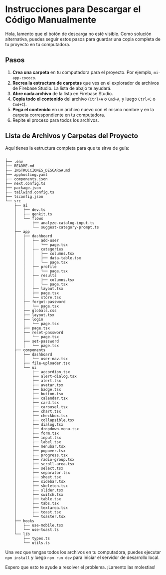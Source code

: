 # Instrucciones para Descargar el Código Manualmente

Hola, lamento que el botón de descarga no esté visible. Como solución alternativa, puedes seguir estos pasos para guardar una copia completa de tu proyecto en tu computadora.

## Pasos

1.  **Crea una carpeta** en tu computadora para el proyecto. Por ejemplo, `mi-app-cococo`.
2.  **Recrea la estructura de carpetas** que ves en el explorador de archivos de Firebase Studio. La lista de abajo te ayudará.
3.  **Abre cada archivo** de la lista en Firebase Studio.
4.  **Copia todo el contenido** del archivo (`Ctrl+A` o `Cmd+A`, y luego `Ctrl+C` o `Cmd+C`).
5.  **Pega el contenido** en un archivo nuevo con el mismo nombre y en la carpeta correspondiente en tu computadora.
6.  Repite el proceso para todos los archivos.

## Lista de Archivos y Carpetas del Proyecto

Aquí tienes la estructura completa para que te sirva de guía:

```
.
├── .env
├── README.md
├── INSTRUCCIONES_DESCARGA.md
├── apphosting.yaml
├── components.json
├── next.config.ts
├── package.json
├── tailwind.config.ts
├── tsconfig.json
└── src
    ├── ai
    │   ├── dev.ts
    │   ├── genkit.ts
    │   └── flows
    │       ├── analyze-catalog-input.ts
    │       └── suggest-category-prompt.ts
    ├── app
    │   ├── dashboard
    │   │   ├── add-user
    │   │   │   └── page.tsx
    │   │   ├── categories
    │   │   │   ├── columns.tsx
    │   │   │   ├── data-table.tsx
    │   │   │   └── page.tsx
    │   │   ├── profile
    │   │   │   └── page.tsx
    │   │   ├── results
    │   │   │   ├── columns.tsx
    │   │   │   └── page.tsx
    │   │   ├── layout.tsx
    │   │   ├── page.tsx
    │   │   └── store.tsx
    │   ├── forgot-password
    │   │   └── page.tsx
    │   ├── globals.css
    │   ├── layout.tsx
    │   ├── login
    │   │   └── page.tsx
    │   ├── page.tsx
    │   ├── reset-password
    │   │   └── page.tsx
    │   ├── set-password
    │   │   └── page.tsx
    ├── components
    │   ├── dashboard
    │   │   └── user-nav.tsx
    │   ├── file-uploader.tsx
    │   └── ui
    │       ├── accordion.tsx
    │       ├── alert-dialog.tsx
    │       ├── alert.tsx
    │       ├── avatar.tsx
    │       ├── badge.tsx
    │       ├── button.tsx
    │       ├── calendar.tsx
    │       ├── card.tsx
    │       ├── carousel.tsx
    │       ├── chart.tsx
    │       ├── checkbox.tsx
    │       ├── collapsible.tsx
    │       ├── dialog.tsx
    │       ├── dropdown-menu.tsx
    │       ├── form.tsx
    │       ├── input.tsx
    │       ├── label.tsx
    │       ├── menubar.tsx
    │       ├── popover.tsx
    │       ├── progress.tsx
    │       ├── radio-group.tsx
    │       ├── scroll-area.tsx
    │       ├── select.tsx
    │       ├── separator.tsx
    │       ├── sheet.tsx
    │       ├── sidebar.tsx
    │       ├── skeleton.tsx
    │       ├── slider.tsx
    │       ├── switch.tsx
    │       ├── table.tsx
    │       ├── tabs.tsx
    │       ├── textarea.tsx
    │       ├── toast.tsx
    │       └── toaster.tsx
    ├── hooks
    │   ├── use-mobile.tsx
    │   └── use-toast.ts
    └── lib
        ├── types.ts
        └── utils.ts
```

Una vez que tengas todos los archivos en tu computadora, puedes ejecutar `npm install` y luego `npm run dev` para iniciar el servidor de desarrollo local.

Espero que esto te ayude a resolver el problema. ¡Lamento las molestias!
